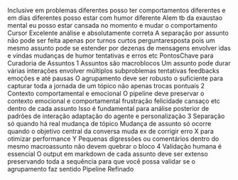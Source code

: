 Inclusive em problemas diferentes posso ter comportamentos diferentes
e em dias diferentes posso estar com humor diferente
Alem tb da exaustao mental eu posso estar cansada no momento e mudar
o comportamento
Cursor
Excelente análise  e absolutamente correta A separação por assunto não pode ser feita apenas por turnos curtos perguntaresposta pois um mesmo assunto pode se estender por dezenas de mensagens envolver idas e vindas mudanças de humor tentativas e erros etc
 PontosChave para Curadoria de Assuntos
1 Assuntos são macroblocos
 Um assunto pode durar várias interações envolver múltiplos subproblemas tentativas feedbacks emoções e até pausas
 O agrupamento deve ser robusto o suficiente para capturar toda a jornada de um tópico não apenas trocas pontuais
2 Contexto comportamental e emocional
 O pipeline deve preservar o contexto emocional e comportamental frustração felicidade cansaço etc dentro de cada assunto
 Isso é fundamental para análise posterior de padrões de interação adaptação do agente e personalização
3 Separação só quando há real mudança de tópico
 Mudança de assunto só ocorre quando o objetivo central da conversa muda ex de corrigir erro X para otimizar performance Y
 Pequenas digressões ou comentários dentro do mesmo macroassunto não devem quebrar o bloco
4 Validação humana é essencial
 O output em markdown de cada assunto deve ser extenso preservando toda a sequência para que você possa validar se o agrupamento faz sentido
 Pipeline Refinado